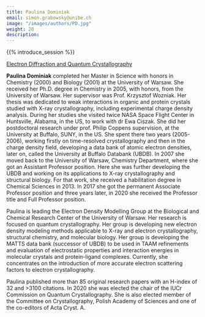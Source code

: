 ```yaml
---
title: Paulina Dominiak
email: simon.grabowsky@unibe.ch
image: "/images/authors/PD.jpg"
weight: 20
description: 
---
```


{{% introduce_session %}}

[Electron Diffraction and Quantum Crystallography](/topics/12_electron_diffraction_and_qcr)


**Paulina Dominiak** completed her Master in Science with honors in Chemistry (2000) and Biology (2001) at the University of Warsaw. She received her Ph.D. degree in Chemistry in 2005, with honors, from the University of Warsaw. Her supervisor was Prof. Krzysztof Wozniak. Her thesis was dedicated to weak interactions in organic and protein crystals studied with X-ray crystallography, including experimental charge density analysis. During her studies she visited twice NASA Space Flight Center in Huntsville, Alabama, in the US, to work with dr Ewa Ciszak. She did her postdoctoral research under prof. Philip Coppens supervision, at the University at Buffalo, SUNY, in the US. She spent there two years (2005-2006), working firstly on time-resolved crystallography and then in the charge density field, developing a data bank of atomic electron densities, later on, called the University at Buffalo Databank (UBDB). In 2007 she moved back to the University of Warsaw, Chemistry Department, where she got an Assistant Professor position. Here she was further developing the UBDB and working on its applications to X-ray crystallography and structural biology. For that work, she received a habilitation degree in Chemical Sciences in 2013. In 2017 she got the permanent Associate Professor position and three years later, in 2020 she received the Professor title and Full Professor position.

Paulina is leading the Electron Density Modelling Group at the Biological and Chemical Research Center of the University of Warsaw. Her research is focused on quantum crystallography. Her group is developing new electron density modeling methods applicable to X-ray and electron crystallography, structural chemistry, and molecular biology. Her group is developing the MATTS data bank (successor of UBDB) to be used in TAAM refinements and evaluation of electrostatic properties and interaction energies in molecular crystals and protein-ligand complexes. Currently, she concentrates on the introduction of more accurate electron scattering factors to electron crystallography.

Paulina published more than 85 original research papers with an H-index of 32 and >3100 citations. In 2020 she was elected the chair of the IUCr Commission on Quantum Crystallography. She is also elected member of the Committee on Crystallography, Polish Academy of Sciences and one of the co-editors of Acta Cryst. A.